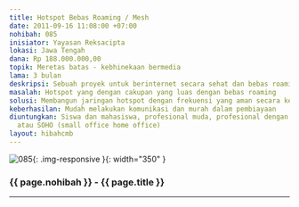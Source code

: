 ```yaml
---
title: Hotspot Bebas Roaming / Mesh
date: 2011-09-16 11:08:00 +07:00
nohibah: 085
inisiator: Yayasan Reksacipta
lokasi: Jawa Tengah
dana: Rp 188.000.000,00
topik: Meretas batas - kebhinekaan bermedia
lama: 3 bulan
deskripsi: Sebuah proyek untuk berinternet secara sehat dan bebas roaming
masalah: Hotspot yang dengan cakupan yang luas dengan bebas roaming
solusi: Membangun jaringan hotspot dengan frekuensi yang aman secara kesehatan
keberhasilan: Mudah melakukan komunikasi dan murah dalam pembiayaan
diuntungkan: Siswa dan mahasiswa, profesional muda, profesional dengan mobilitas tertentu
  atau SOHO (small office home office)
layout: hibahcmb
---
```


![085](/static/img/hibahcmb/085.png){: .img-responsive }{: width="350" }

### {{ page.nohibah }} - {{ page.title }}

---
